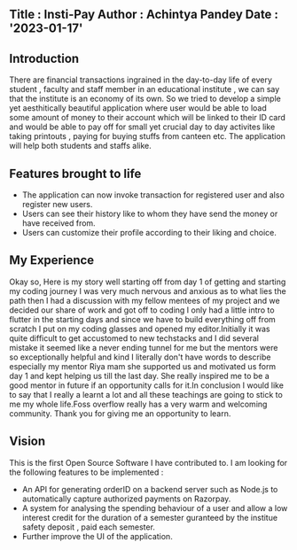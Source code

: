 Title : Insti-Pay
Author : Achintya Pandey
Date : '2023-01-17'
---

## Introduction

There are financial transactions ingrained in the day-to-day life of every student , faculty and staff member in an educational institute , we can say that the
institute is an economy of its own. So we tried to develop a simple yet aesthitically beautiful application where user would be able to load some amount of
money to their account which will be linked to their ID card and would be able to pay off for small yet crucial day to day activites like taking printouts ,
paying for buying stuffs from canteen etc. The application will help both students and staffs alike.

## Features brought to life

* The application can now invoke transaction for registered user and also register new users.
* Users can see their history like to whom they have send the money or have received from.
* Users can customize their profile according to their liking and choice.

## My Experience

Okay so, Here is my story well starting off from day 1 of getting and starting my coding journey I was very much 
nervous and anxious as to what lies the path then I had a discussion with my fellow mentees of my project and we 
decided our share of work and got off to coding I only had a little intro to flutter in the starting days and since 
we have to build everything off from scratch I put on my coding glasses and opened my editor.Initially it was quite
difficult to get accustomed to new techstacks and I did several mistake it seemed like a never ending tunnel for me 
but the mentors were so exceptionally helpful and kind I literally don't have words to describe especially my mentor
Riya mam she supported us and motivated us form day 1 and kept helping us till the last day. She really inspired me to
be a good mentor in future if an opportunity calls for it.In conclusion I would like to say that I really a learnt a lot
and all these teachings are going to stick to me my whole life.Foss overflow really has a very warm and welcoming community.
Thank you for giving me an opportunity to learn.

## Vision

This is the first Open Source Software I have contributed to. I am looking for the following features to be implemented :
* An API for generating orderID on a backend server such as Node.js to automatically capture authorized payments on Razorpay.
* A system for analysing the spending behaviour of a user and allow a low interest credit for the duration of a semester guranteed by the 
  institue safety deposit , paid each semester.
* Further improve the UI of the application.
